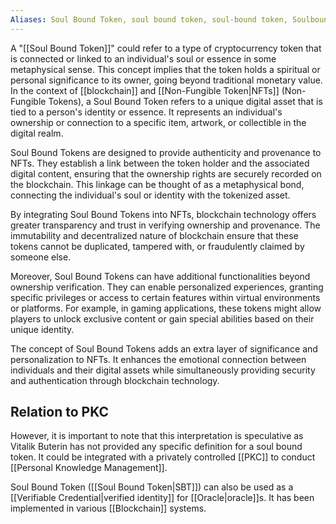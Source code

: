 ```yaml
---
Aliases: Soul Bound Token, soul bound token, soul-bound token, Soulbound Token, SBT
---
```


A "[[Soul Bound Token]]" could refer to a type of cryptocurrency token that is connected or linked to an individual's soul or essence in some metaphysical sense. This concept implies that the token holds a spiritual or personal significance to its owner, going beyond traditional monetary value. In the context of [[blockchain]] and [[Non-Fungible Token|NFTs]] (Non-Fungible Tokens), a Soul Bound Token refers to a unique digital asset that is tied to a person's identity or essence. It represents an individual's ownership or connection to a specific item, artwork, or collectible in the digital realm.

Soul Bound Tokens are designed to provide authenticity and provenance to NFTs. They establish a link between the token holder and the associated digital content, ensuring that the ownership rights are securely recorded on the blockchain. This linkage can be thought of as a metaphysical bond, connecting the individual's soul or identity with the tokenized asset.

By integrating Soul Bound Tokens into NFTs, blockchain technology offers greater transparency and trust in verifying ownership and provenance. The immutability and decentralized nature of blockchain ensure that these tokens cannot be duplicated, tampered with, or fraudulently claimed by someone else.

Moreover, Soul Bound Tokens can have additional functionalities beyond ownership verification. They can enable personalized experiences, granting specific privileges or access to certain features within virtual environments or platforms. For example, in gaming applications, these tokens might allow players to unlock exclusive content or gain special abilities based on their unique identity.

The concept of Soul Bound Tokens adds an extra layer of significance and personalization to NFTs. It enhances the emotional connection between individuals and their digital assets while simultaneously providing security and authentication through blockchain technology.

## Relation to PKC
However, it is important to note that this interpretation is speculative as Vitalik Buterin has not provided any specific definition for a soul bound token. It could be integrated with a privately controlled [[PKC]] to conduct [[Personal Knowledge Management]].

Soul Bound Token ([[Soul Bound Token|SBT]]) can also be used as a [[Verifiable Credential|verified identity]] for [[Oracle|oracle]]s. It has been implemented in various [[Blockchain]] systems.
